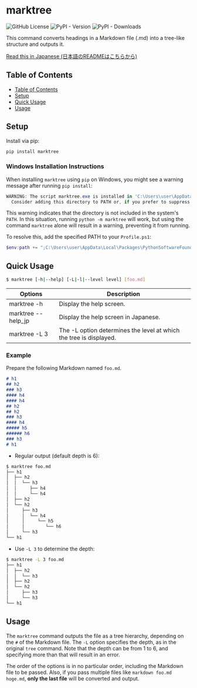 # marktree

![GitHub License](https://img.shields.io/github/license/yusu79/marktree)
![PyPI - Version](https://img.shields.io/pypi/v/marktree)
![PyPI - Downloads](https://img.shields.io/pypi/dm/marktree)

This command converts headings in a Markdown file (.md) into a tree-like structure and outputs it.

[Read this in Japanese (日本語のREADMEはこちらから)](https://github.com/yusu79/marktree/blob/main/README_jp.md)

## Table of Contents
- [Table of Contents](#table-of-contents)
- [Setup](#setup)
- [Quick Usage](#quick-usage)
- [Usage](#usage)

## Setup
Install via pip:
```bash
pip install marktree
```

### Windows Installation Instructions

When installing `marktree` using `pip` on Windows, you might see a warning message after running `pip install`:

```powershell
WARNING: The script marktree.exe is installed in 'C:\Users\user\AppData\Local\Packages\PythonSoftwareFoundation.Python.3.11_qbz5n2kfra8p0\LocalCache\local-packages\Python311\Scripts' which is not on PATH.
  Consider adding this directory to PATH or, if you prefer to suppress this warning, use --no-warn-script-location.
```

This warning indicates that the directory is not included in the system's `PATH`. In this situation, running `python -m marktree` will work, but using the command `marktree` alone will result in a warning, preventing it from running.

To resolve this, add the specified PATH to your `Profile.ps1`:

```powershell
$env:path += ";C:\Users\user\AppData\Local\Packages\PythonSoftwareFoundation.Python.3.11_qbz5n2kfra8p0\LocalCache\local-packages\Python311\Scripts"
```


## Quick Usage
```bash
$ marktree [-h|--help] [-L|-l|--level level] [foo.md]
```

| Options            | Description                                                        | 
| ------------------ | ------------------------------------------------------------------ | 
| marktree -h        | Display the help screen.                                           | 
| marktree --help_jp | Display the help screen in Japanese.                               | 
| marktree -L 3      | The -L option determines the level at which the tree is displayed. | 

### Example
Prepare the following Markdown named `foo.md`.
```md
# h1 
## h2 
### h3 
#### h4 
#### h4 
## h2 
## h2
### h3 
#### h4 
##### h5 
###### h6 
### h3
# h1 
```

- Regular output (default depth is 6):
```bash
$ marktree foo.md
├── h1 
│  ├── h2 
│  │  └── h3 
│  │     ├── h4 
│  │     └── h4 
│  ├── h2 
│  └── h2
│     ├── h3 
│     │  └── h4 
│     │     └── h5 
│     │        └── h6 
│     └── h3
└── h1 
```

- Use `-L 3` to determine the depth:
```bash
$ marktree -L 3 foo.md
├── h1 
│  ├── h2 
│  │  └── h3 
│  ├── h2 
│  └── h2
│     ├── h3 
│     └── h3
└── h1 
```

## Usage

The `marktree` command outputs the file as a tree hierarchy, depending on the `#` of the Markdown file. The `-L` option specifies the depth, as in the original `tree` command. Note that the depth can be from 1 to 6, and specifying more than that will result in an error.

The order of the options is in no particular order, including the Markdown file to be passed. Also, if you pass multiple files like `markdown foo.md hoge.md`, **only the last file** will be converted and output.
